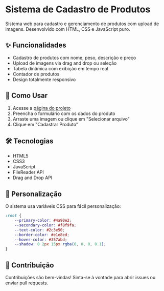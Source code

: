 # Sistema de Cadastro de Produtos

Sistema web para cadastro e gerenciamento de produtos com upload de imagens. Desenvolvido com HTML, CSS e JavaScript puro.

## ✨ Funcionalidades

- Cadastro de produtos com nome, peso, descrição e preço
- Upload de imagens via drag and drop ou seleção
- Tabela dinâmica com exibição em tempo real
- Contador de produtos
- Design totalmente responsivo

## 🎯 Como Usar

1. Acesse a [página do projeto](https://veigagustavo.github.io/cadastroProdutos/)
2. Preencha o formulário com os dados do produto
3. Arraste uma imagem ou clique em "Selecionar arquivo"
4. Clique em "Cadastrar Produto"


## 🛠️ Tecnologias

- HTML5
- CSS3
- JavaScript
- FileReader API
- Drag and Drop API

## 🎨 Personalização

O sistema usa variáveis CSS para fácil personalização:

```css
:root {
    --primary-color: #4a90e2;
    --secondary-color: #f8f9fa;
    --text-color: #2c3e50;
    --border-color: #e1e8ed;
    --hover-color: #357abd;
    --shadow: 0 2px 15px rgba(0, 0, 0, 0.1);
}
```

## 👥 Contribuição

Contribuições são bem-vindas! Sinta-se à vontade para abrir issues ou enviar pull requests. 
